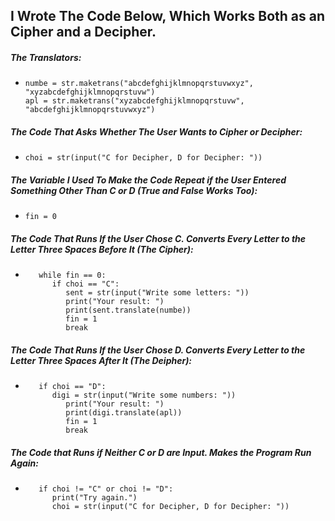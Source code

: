 ## I Wrote The Code Below, Which Works Both as an Cipher and a Decipher.
##### The Translators: 
*     numbe = str.maketrans("abcdefghijklmnopqrstuvwxyz", "xyzabcdefghijklmnopqrstuvw") 
      apl = str.maketrans("xyzabcdefghijklmnopqrstuvw", "abcdefghijklmnopqrstuvwxyz")
##### The Code That Asks Whether The User Wants to Cipher or Decipher: 
*     choi = str(input("C for Decipher, D for Decipher: "))
##### The Variable I Used To Make the Code Repeat if the User Entered Something Other Than C or D (True and False Works Too): 
*     fin = 0
##### The Code That Runs If the User Chose C. Converts Every Letter to the Letter Three Spaces Before It (The Cipher): 
*        while fin == 0:    
            if choi == "C":
               sent = str(input("Write some letters: "))
               print("Your result: ")
               print(sent.translate(numbe))
               fin = 1
               break
##### The Code That Runs If the User Chose D. Converts Every Letter to the Letter Three Spaces After It (The Deipher):                
*        if choi == "D":
            digi = str(input("Write some numbers: "))
               print("Your result: ")
               print(digi.translate(apl))
               fin = 1
               break
##### The Code that Runs if Neither C or D are Input. Makes the Program Run Again:     
*        if choi != "C" or choi != "D":
            print("Try again.")
            choi = str(input("C for Decipher, D for Decipher: "))
        

